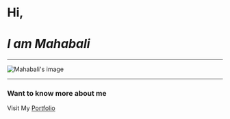 
# Hi,
# _I am Mahabali_
-----
![Mahabali's image](images/maveli.png)

* * *

### Want to know more about me

Visit My [Portfolio](https://linsmariya.github.io/Maveli-PortFolio/)



